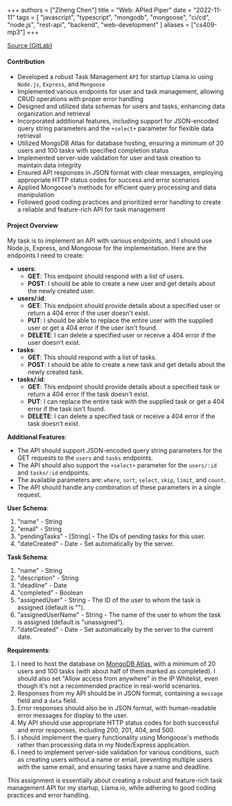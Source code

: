 +++
authors = ["Ziheng Chen"]
title = "Web: APIed Piper"
date = "2022-11-11"
tags = [
    "javascript", "typescript", "mongodb", "mongoose", "ci/cd", "node.js", "rest-api", "backend", "web-development"
]
aliases = ["cs409-mp3"]
+++

[Source (GitLab)](https://gitlab.com/zihengjackchen/cs409-mp3)

#### Contribution
- Developed a robust Task Management `API` for startup Llama.io using `Node.js`, `Express`, and `Mongoose`
- Implemented various endpoints for user and task management, allowing CRUD operations with proper error handling
- Designed and utilized data schemas for users and tasks, enhancing data organization and retrieval
- Incorporated additional features, including support for JSON-encoded query string parameters and the `+select+` parameter for flexible data retrieval
- Utilized MongoDB Atlas for database hosting, ensuring a minimum of 20 users and 100 tasks with specified completion status
- Implemented server-side validation for user and task creation to maintain data integrity
- Ensured API responses in JSON format with clear messages, employing appropriate HTTP status codes for success and error scenarios
- Applied Mongoose's methods for efficient query processing and data manipulation
- Followed good coding practices and prioritized error handling to create a reliable and feature-rich API for task management

#### Project Overview
My task is to implement an API with various endpoints, and I should use Node.js, Express, and Mongoose for the implementation. Here are the endpoints I need to create:

- **users**:
  - **GET**: This endpoint should respond with a list of users.
  - **POST**: I should be able to create a new user and get details about the newly created user.
- **users/:id**:
  - **GET**: This endpoint should provide details about a specified user or return a 404 error if the user doesn't exist.
  - **PUT**: I should be able to replace the entire user with the supplied user or get a 404 error if the user isn't found.
  - **DELETE**: I can delete a specified user or receive a 404 error if the user doesn't exist.
- **tasks**:
  - **GET**: This should respond with a list of tasks.
  - **POST**: I should be able to create a new task and get details about the newly created task.
- **tasks/:id**:
  - **GET**: This endpoint should provide details about a specified task or return a 404 error if the task doesn't exist.
  - **PUT**: I can replace the entire task with the supplied task or get a 404 error if the task isn't found.
  - **DELETE**: I can delete a specified task or receive a 404 error if the task doesn't exist.

**Additional Features**:

- The API should support JSON-encoded query string parameters for the GET requests to the `users` and `tasks` endpoints.
- The API should also support the `+select+` parameter for the `users/:id` and `tasks/:id` endpoints.
- The available parameters are: `where`, `sort`, `select`, `skip`, `limit`, and `count`.
- The API should handle any combination of these parameters in a single request.

**User Schema**:

1. "name" - String
2. "email" - String
3. "pendingTasks" - [String] - The IDs of pending tasks for this user.
4. "dateCreated" - Date - Set automatically by the server.

**Task Schema**:

1. "name" - String
2. "description" - String
3. "deadline" - Date
4. "completed" - Boolean
5. "assignedUser" - String - The ID of the user to whom the task is assigned (default is "").
6. "assignedUserName" - String - The name of the user to whom the task is assigned (default is "unassigned").
7. "dateCreated" - Date - Set automatically by the server to the current date.

**Requirements**:

1. I need to host the database on [MongoDB Atlas](https://www.mongodb.com/cloud/atlas), with a minimum of 20 users and 100 tasks (with about half of them marked as completed). I should also set "Allow access from anywhere" in the IP Whitelist, even though it's not a recommended practice in real-world scenarios.
2. Responses from my API should be in JSON format, containing a `message` field and a `data` field.
3. Error responses should also be in JSON format, with human-readable error messages for display to the user.
4. My API should use appropriate HTTP status codes for both successful and error responses, including 200, 201, 404, and 500.
5. I should implement the query functionality using Mongoose's methods rather than processing data in my Node/Express application.
6. I need to implement server-side validation for various conditions, such as creating users without a name or email, preventing multiple users with the same email, and ensuring tasks have a name and deadline.

This assignment is essentially about creating a robust and feature-rich task management API for my startup, Llama.io, while adhering to good coding practices and error handling.